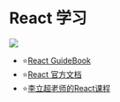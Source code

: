 # React 学习

![](https://static.meowrain.cn/i/2023/04/04/gnqn89-3.webp)

- ⭐[React GuideBook](https://tsejx.github.io/react-guidebook/)
- ⭐[React 官方文档](https://react.dev)
- ⭐[李立超老师的React课程](https://www.bilibili.com/video/BV1bS4y1b7NV/?spm_id_from=333.337.search-card.all.click)
